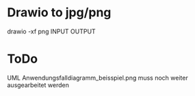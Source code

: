 # Drawio to jpg/png

drawio -xf png INPUT OUTPUT


# ToDo
UML Anwendungsfalldiagramm_beisspiel.png muss noch weiter ausgearbeitet werden 
